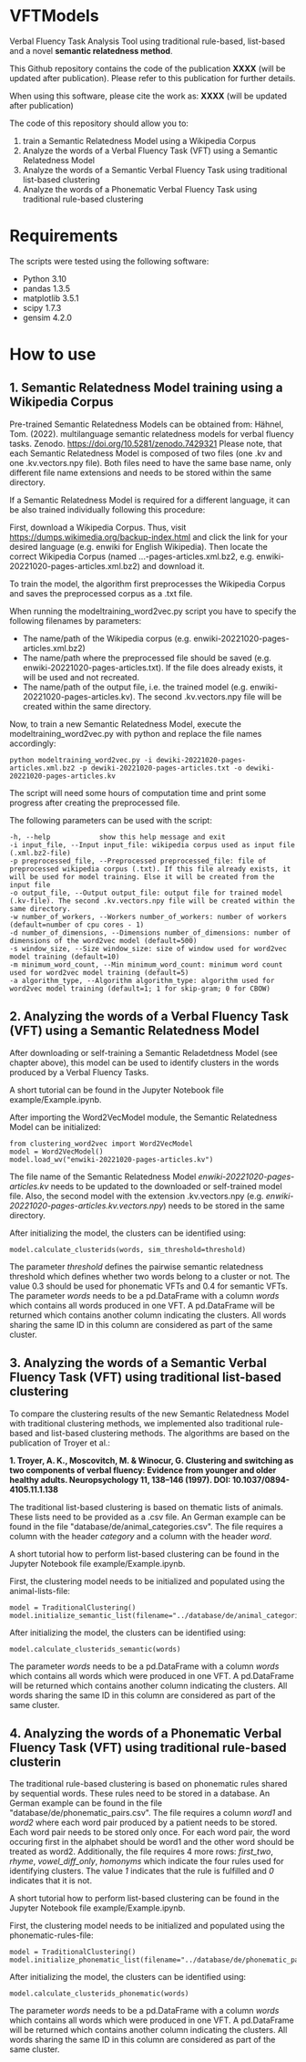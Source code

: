 # VFTModels

Verbal Fluency Task Analysis Tool using traditional rule-based, list-based and a novel **semantic relatedness method**.

This Github repository contains the code of the publication **XXXX** (will be updated after publication). Please refer to this publication for further details.

When using this software, please cite the work as: **XXXX** (will be updated after publication)

The code of this repository should allow you to:
1. train a Semantic Relatedness Model using a Wikipedia Corpus
2. Analyze the words of a Verbal Fluency Task (VFT) using a Semantic Relatedness Model
3. Analyze the words of a Semantic Verbal Fluency Task using traditional list-based clustering
4. Analyze the words of a Phonematic Verbal Fluency Task using traditional rule-based clustering

# Requirements

The scripts were tested using the following software:

* Python 3.10
* pandas 1.3.5
* matplotlib 3.5.1
* scipy 1.7.3
* gensim 4.2.0

# How to use

## 1. Semantic Relatedness Model training using a Wikipedia Corpus

Pre-trained Semantic Relatedness Models can be obtained from: Hähnel, Tom. (2022). multilanguage semantic relatedness models for verbal fluency tasks. Zenodo. https://doi.org/10.5281/zenodo.7429321
Please note, that each Semantic Relatedness Model is composed of two files (one .kv and one .kv.vectors.npy file). Both files need to have the same base name, only different file name extensions and needs to be stored within the same directory.

If a Semantic Relatedness Model is required for a different language, it can be also trained individually following this procedure:

First, download a Wikipedia Corpus. Thus, visit https://dumps.wikimedia.org/backup-index.html and click the link for your desired language (e.g. enwiki for English Wikipedia). Then locate the correct Wikipedia Corpus (named ...-pages-articles.xml.bz2, e.g. enwiki-20221020-pages-articles.xml.bz2) and download it.

To train the model, the algorithm first preprocesses the Wikipedia Corpus and saves the preprocessed corpus as a .txt file. 

When running the modeltraining_word2vec.py script you have to specify the following filenames by parameters:
* The name/path of the Wikipedia corpus (e.g. enwiki-20221020-pages-articles.xml.bz2)
* The name/path where the preprocessed file should be saved (e.g. enwiki-20221020-pages-articles.txt). If the file does already exists, it will be used and not recreated.
* The name/path of the output file, i.e. the trained model (e.g. enwiki-20221020-pages-articles.kv). The second .kv.vectors.npy file will be created within the same directory.

Now, to train a new Semantic Relatedness Model, execute the modeltraining_word2vec.py with python and replace the file names accordingly:

    python modeltraining_word2vec.py -i dewiki-20221020-pages-articles.xml.bz2 -p dewiki-20221020-pages-articles.txt -o dewiki-20221020-pages-articles.kv
    
The script will need some hours of computation time and print some progress after creating the preprocessed file.

The following parameters can be used with the script:

    -h, --help            show this help message and exit  
    -i input_file, --Input input_file: wikipedia corpus used as input file (.xml.bz2-file)
    -p preprocessed_file, --Preprocessed preprocessed_file: file of preprocessed wikipedia corpus (.txt). If this file already exists, it will be used for model training. Else it will be created from the input file  
    -o output_file, --Output output_file: output file for trained model (.kv-file). The second .kv.vectors.npy file will be created within the same directory.  
    -w number_of_workers, --Workers number_of_workers: number of workers (default=number of cpu cores - 1)  
    -d number_of_dimensions, --Dimensions number_of_dimensions: number of dimensions of the word2vec model (default=500)  
    -s window_size, --Size window_size: size of window used for word2vec model training (default=10)  
    -m minimum_word_count, --Min minimum_word_count: minimum word count used for word2vec model training (default=5)  
    -a algorithm_type, --Algorithm algorithm_type: algorithm used for word2vec model training (default=1; 1 for skip-gram; 0 for CBOW)  

## 2. Analyzing the words of a Verbal Fluency Task (VFT) using a Semantic Relatedness Model

After downloading or self-training a Semantic Reladetdness Model (see chapter above), this model can be used to identify clusters in the words produced by a Verbal Fluency Tasks.

A short tutorial can be found in the Jupyter Notebook file example/Example.ipynb.

After importing the Word2VecModel module, the Semantic Relatedness Model can be initialized:

    from clustering_word2vec import Word2VecModel
    model = Word2VecModel()
    model.load_wv("enwiki-20221020-pages-articles.kv")

The file name of the Semantic Relatedness Model *enwiki-20221020-pages-articles.kv* needs to be updated to the downloaded or self-trained model file. Also, the second model with the extension .kv.vectors.npy (e.g. *enwiki-20221020-pages-articles.kv.vectors.npy*) needs to be stored in the same directory.

After initializing the model, the clusters can be identified using:

    model.calculate_clusterids(words, sim_threshold=threshold)

The parameter *threshold* defines the pairwise semantic relatedness threshold which defines whether two words belong to a cluster or not. The value 0.3 should be used for phonematic VFTs and 0.4 for semantic VFTs. The parameter *words* needs to be a pd.DataFrame with a column *words* which contains all words produced in one VFT. A pd.DataFrame will be returned which contains another column indicating the clusters. All words sharing the same ID in this column are considered as part of the same cluster.  

## 3. Analyzing the words of a Semantic Verbal Fluency Task (VFT) using traditional list-based clustering

To compare the clustering results of the new Semantic Relatedness Model with traditional clustering methods, we implemented also traditional rule-based and list-based clustering methods. The algorithms are based on the publication of Troyer et al.:

**1. Troyer, A. K., Moscovitch, M. & Winocur, G. Clustering and switching as two components of verbal fluency: Evidence from younger and older healthy adults. Neuropsychology 11, 138–146 (1997). DOI: 10.1037/0894-4105.11.1.138**

The traditional list-based clustering is based on thematic lists of animals. These lists need to be provided as a .csv file. An German example can be found in the file "database/de/animal_categories.csv". The file requires a column with the header *category* and a column with the header *word*. 

A short tutorial how to perform list-based clustering can be found in the Jupyter Notebook file example/Example.ipynb.

First, the clustering model needs to be initialized and populated using the animal-lists-file:

    model = TraditionalClustering()
    model.initialize_semantic_list(filename="../database/de/animal_categories.csv")

After initializing the model, the clusters can be identified using:

    model.calculate_clusterids_semantic(words)

The parameter *words* needs to be a pd.DataFrame with a column *words* which contains all words which were produced in one VFT. A pd.DataFrame will be returned which contains another column indicating the clusters. All words sharing the same ID in this column are considered as part of the same cluster.  


## 4. Analyzing the words of a Phonematic Verbal Fluency Task (VFT) using traditional rule-based clusterin

The traditional rule-based clustering is based on phonematic rules shared by sequential words. These rules need to be stored in a database. An German example can be found in the file "database/de/phonematic_pairs.csv". The file requires a column *word1* and *word2* where each word pair produced by a patient needs to be stored. Each word pair needs to be stored only once. For each word pair, the word occuring first in the alphabet should be word1 and the other word should be treated as word2. Additionally, the file requires 4 more rows: *first_two*, *rhyme*, *vowel_diff_only*, *homonyms* which indicate the four rules used for identifying clusters. The value *1* indicates that the rule is fulfilled and *0* indicates that it is not.  

A short tutorial how to perform list-based clustering can be found in the Jupyter Notebook file example/Example.ipynb.

First, the clustering model needs to be initialized and populated using the phonematic-rules-file:

    model = TraditionalClustering()
    model.initialize_phonematic_list(filename="../database/de/phonematic_pairs.csv")

After initializing the model, the clusters can be identified using:

    model.calculate_clusterids_phonematic(words)

The parameter *words* needs to be a pd.DataFrame with a column *words* which contains all words which were produced in one VFT. A pd.DataFrame will be returned which contains another column indicating the clusters. All words sharing the same ID in this column are considered as part of the same cluster.  
